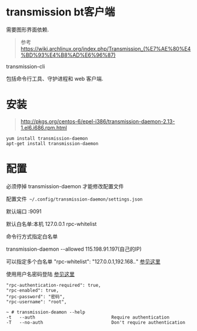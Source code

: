 # transmission bt客户端 

需要图形界面依赖.

>  参考 https://wiki.archlinux.org/index.php/Transmission_(%E7%AE%80%E4%BD%93%E4%B8%AD%E6%96%87)

transmission-cli

包括命令行工具、守护进程和 web 客户端.

# 安装

> http://pkgs.org/centos-6/epel-i386/transmission-daemon-2.13-1.el6.i686.rpm.html

    yum install transmission-daemon
    apt-get install transmission-daemon

# 配置

必须停掉 transmission-daemon 才能修改配置文件 

配置文件` ~/.config/transmission-daemon/settings.json`

默认端口 :9091

默认白名单:本机 127.0.0.1 rpc-whitelist

命令行方式指定白名单 

  transmission-daemon --allowed 115.198.91.197(自己的IP)

可以指定多个白名单 "rpc-whitelist": "127.0.0.1,192.168.*.*"  [参见这里](https://trac.transmissionbt.com/wiki/EditConfigFiles)

使用用户名密码登陆 [参见这里](http://www.hdpfans.com/thread-11614-1-1.html)

```
"rpc-authentication-required": true,
"rpc-enabled": true,
"rpc-password": "密码",
"rpc-username": "root",
```
```
~ # transmission-deamon --help
-t   --auth                             Require authentication
-T   --no-auth                          Don't require authentication
```
